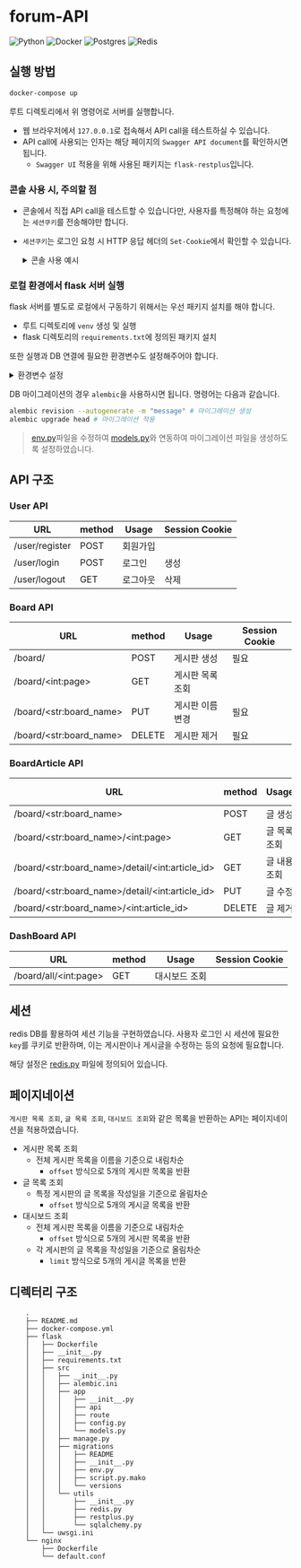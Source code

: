 forum-API
===
![Python](https://img.shields.io/badge/Python-3.7.6-green.svg)
![Docker](https://img.shields.io/badge/Docker-19.03.8-skyblue.svg)
![Postgres](https://img.shields.io/badge/PostgreSQL-10.0-blue.svg)
![Redis](https://img.shields.io/badge/Redis-latest-red.svg)

실행 방법
---

```bash
docker-compose up
```

루트 디렉토리에서 위 명령어로 서버를 실행합니다.


- 웹 브라우저에서 `127.0.0.1`로 접속해서 API call을 테스트하실 수 있습니다.
- API call에 사용되는 인자는 해당 페이지의 `Swagger API document`를 확인하시면 됩니다.
    - `Swagger UI` 적용을 위해 사용된 패키지는 `flask-restplus`입니다.

### 콘솔 사용 시, 주의할 점
- 콘솔에서 직접 API call을 테스트할 수 있습니다만, 사용자를 특정해야 하는 요청에는 `세션쿠키`를 전송해야만 합니다.
-  `세션쿠키`는 로그인 요청 시 HTTP 응답 헤더의 `Set-Cookie`에서 확인할 수 있습니다.

    <details><summary>콘솔 사용 예시</summary>
    <br>
    로그인 시

    ```
    http 127.0.0.1/user/login 'email=<email>' 'password=<password>'  HTTP/1.0 200 OK
    Content-Length: 69
    Content-Type: application/json
    Date: Thu, 19 Mar 2020 18:46:19 GMT
    Server: Werkzeug/0.16.1 Python/3.7.6
    Set-Cookie: session=eyJzZXNzaW9uIjoiNzU4MDFiZGYtNTkyOC00YjYwLTljZmMtMWJkNDAwMmZmYzU3In0.XnO9-w.JoWYrJwfpgPzxmUj4SEfkUYYVo4; HttpOnly; Path=/
    Vary: Cookie

    {
        "message": "Successfully Logged in",
        "status": "success"
    }
    ```

    로그아웃 시
    ```bash
    # httpie로 요청 시
    http 127.0.0.1/user/logout 'Cookie:session=eyJzZXNzaW9uIjoiNzU4MDFiZGYtNTkyOC00YjYwLTljZmMtMWJkNDAwMmZmYzU3In0.XnO9-w.JoWYrJwfpgPzxmUj4SEfkUYYVo4'

    HTTP/1.0 200 OK
    Content-Length: 70
    Content-Type: application/json
    Date: Thu, 19 Mar 2020 18:59:22 GMT
    Server: Werkzeug/0.16.1 Python/3.7.6
    Set-Cookie: session=; Expires=Thu, 01-Jan-1970 00:00:00 GMT; Max-Age=0; Path=/    
    {
        "message": "Successfully Logged out",
        "status": "success"
    }
    ```

### 로컬 환경에서 flask 서버 실행

flask 서버를 별도로 로컬에서 구동하기 위해서는 우선 패키지 설치를 해야 합니다. 
- 루트 디렉토리에 `venv` 생성 및 실행
- flask 디렉토리의 `requirements.txt`에 정의된 패키지 설치

또한 실행과 DB 연결에 필요한 환경변수도 설정해주어야 합니다.

<details><summary>환경변수 설정</summary>

    # DB 관련 변수
    export POSTGRES_DB="developer"
    export POSTGRES_USER="developer"
    export POSTGRES_PASSWORD="devpassword"
    export POSTGRES_URL="localhost:25000"

    export REDIS_HOST="localhost"
    export REDIS_PORT="25100"

    # 개발 모드
    export FLASK_CONFIG="dev"
</details>

DB 마이그레이션의 경우 `alembic`을 사용하시면 됩니다. 명령어는 다음과 같습니다.

```bash
alembic revision --autogenerate -m "message" # 마이그레이션 생성
alembic upgrade head # 마이그레이션 적용
```
> [env.py](flask\src\migrations\env.py)파일을 수정하여 [models.py](flask\src\app\models.py)와 연동하여 마이그레이션 파일을 생성하도록 설정하였습니다. 

API 구조
---

### User API

| URL | method | Usage | Session Cookie |
|-----|--------|-------|---------|
| /user/register | POST | 회원가입 | |
| /user/login | POST | 로그인 | 생성 |
| /user/logout | GET | 로그아웃 | 삭제 |

### Board API

| URL | method | Usage | Session Cookie |
|-----|--------|-------|---------|
| /board/ | POST | 게시판 생성 | 필요 |
| /board/\<int:page\> | GET | 게시판 목록 조회 | |
| /board/\<str:board_name\> | PUT | 게시판 이름 변경 | 필요 |
| /board/\<str:board_name\> | DELETE | 게시판 제거 | 필요 |

### BoardArticle API

| URL | method | Usage | Session Cookie |
|-----|--------|-------|---------|
| /board/\<str:board_name\> | POST | 글 생성 | 필요 |
| /board/\<str:board_name\>/\<int:page\> | GET | 글 목록 조회 | |
| /board/\<str:board_name\>/detail/\<int:article_id> | GET | 글 내용 조회 | |
| /board/\<str:board_name\>/detail/\<int:article_id> | PUT | 글 수정 | 필요 |
| /board/\<str:board_name\>/\<int:article_id> | DELETE | 글 제거 | 필요 |

### DashBoard API

| URL | method | Usage | Session Cookie |
|-----|--------|-------|---------|
| /board/all/\<int:page\> | GET | 대시보드 조회 | |

세션
---

redis DB를 활용하여 세션 기능을 구현하였습니다. 사용자 로그인 시 세션에 필요한 `key`를 쿠키로 반환하며, 이는 게시판이나 게시글을 수정하는 등의 요청에 필요합니다.

해당 설정은 [redis.py](flask\src\utils\redis.py) 파일에 정의되어 있습니다.


페이지네이션
---
`게시판 목록 조회`, `글 목록 조회`, `대시보드 조회`와 같은 목록을 반환하는 API는 페이지네이션을 적용하였습니다.

- 게시판 목록 조회
    - 전체 게시판 목록을 이름을 기준으로 내림차순
        - `offset` 방식으로 5개의 게시판 목록을 반환
- 글 목록 조회
    - 특정 게시판의 글 목록을 작성일을 기준으로 올림차순
        - `offset` 방식으로 5개의 게시글 목록을 반환
- 대시보드 조회
    - 전체 게시판 목록을 이름을 기준으로 내림차순
        - `offset` 방식으로 5개의 게시판 목록을 반환
    - 각 게시판의 글 목록을 작성일을 기준으로 올림차순
        - `limit` 방식으로 5개의 게시글 목록을 반환



디렉터리 구조
---

        .
        ├── README.md
        ├── docker-compose.yml
        ├── flask
        │   ├── Dockerfile
        │   ├── __init__.py
        │   ├── requirements.txt
        │   ├── src
        │   │   ├── __init__.py
        │   │   ├── alembic.ini
        │   │   ├── app
        │   │   │   ├── __init__.py
        │   │   │   ├── api
        │   │   │   ├── route
        │   │   │   ├── config.py
        │   │   │   └── models.py
        │   │   ├── manage.py
        │   │   ├── migrations
        │   │   │   ├── README
        │   │   │   ├── __init__.py
        │   │   │   ├── env.py
        │   │   │   ├── script.py.mako
        │   │   │   └── versions
        │   │   └── utils
        │   │       ├── __init__.py
        │   │       ├── redis.py
        │   │       ├── restplus.py      
        │   │       └── sqlalchemy.py
        │   └── uwsgi.ini
        └── nginx
            ├── Dockerfile
            └── default.conf
